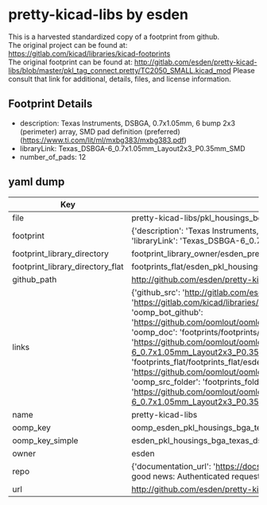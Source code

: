 # pretty-kicad-libs by esden  
This is a harvested standardized copy of a footprint from github.  
The original project can be found at:  
https://gitlab.com/kicad/libraries/kicad-footprints  
The original footprint can be found at:
http://gitlab.com/esden/pretty-kicad-libs/blob/master/pkl_tag_connect.pretty/TC2050_SMALL.kicad_mod
Please consult that link for additional, details, files, and license information.  
## Footprint Details
* description: Texas Instruments, DSBGA, 0.7x1.05mm, 6 bump 2x3 (perimeter) array, SMD pad definition (preferred) (https://www.ti.com/lit/ml/mxbg383/mxbg383.pdf)  
* libraryLink: Texas_DSBGA-6_0.7x1.05mm_Layout2x3_P0.35mm_SMD  
* number_of_pads: 12  
## yaml dump  
| Key | Value |  
| --- | --- |  
| file | pretty-kicad-libs/pkl_housings_bga.pretty/Texas_DSBGA-6_0.7x1.05mm_Layout2x3_P0.35mm_SMD.kicad_mod |  
| footprint | {'description': 'Texas Instruments, DSBGA, 0.7x1.05mm, 6 bump 2x3 (perimeter) array, SMD pad definition (preferred) (https://www.ti.com/lit/ml/mxbg383/mxbg383.pdf)', 'libraryLink': 'Texas_DSBGA-6_0.7x1.05mm_Layout2x3_P0.35mm_SMD', 'number_of_pads': 12} |  
| footprint_library_directory | footprint_library_owner/esden_pretty-kicad-libs |  
| footprint_library_directory_flat | footprints_flat/esden_pkl_housings_bga_texas_dsbga_6_0_7x1_05mm_layout2x3_p0_35mm_smd/working |  
| github_path | http://github.com/esden/pretty-kicad-libs/blob/master/pkl_housings_bga.pretty/Texas_DSBGA-6_0.7x1.05mm_Layout2x3_P0.35mm_SMD.kicad_mod |  
| links | {'github_src': 'http://gitlab.com/esden/pretty-kicad-libs/blob/master/pkl_tag_connect.pretty/TC2050_SMALL.kicad_mod', 'github_src_repo': 'https://gitlab.com/kicad/libraries/kicad-footprints', 'oomp_bot': 'footprints/esden_pkl_housings_bga_texas_dsbga_6_0_7x1_05mm_layout2x3_p0_35mm_smd/working', 'oomp_bot_github': 'https://github.com/oomlout/oomlout_oomp_footprint_bot/tree/main/footprints/esden_pkl_housings_bga_texas_dsbga_6_0_7x1_05mm_layout2x3_p0_35mm_smd/working', 'oomp_doc': 'footprints/footprints/esden/pkl_housings_bga/Texas_DSBGA-6_0.7x1.05mm_Layout2x3_P0.35mm_SMD/working/', 'oomp_doc_github': 'https://github.com/oomlout/oomlout_oomp_footprint_doc/tree/main/footprints/footprints/esden/pkl_housings_bga/Texas_DSBGA-6_0.7x1.05mm_Layout2x3_P0.35mm_SMD/working', 'oomp_src_flat': 'footprints_flat/footprints_flat/esden_pkl_housings_bga_texas_dsbga_6_0_7x1_05mm_layout2x3_p0_35mm_smd/working', 'oomp_src_flat_github': 'https://github.com/oomlout/oomlout_oomp_footprint_src/tree/main/footprints_flat/esden_pkl_housings_bga_texas_dsbga_6_0_7x1_05mm_layout2x3_p0_35mm_smd/working', 'oomp_src_folder': 'footprints_folder/footprints_folder/esden/pkl_housings_bga/Texas_DSBGA-6_0.7x1.05mm_Layout2x3_P0.35mm_SMD/working', 'oomp_src_folder_github': 'https://github.com/oomlout/oomlout_oomp_footprint_src/tree/main/footprints_folder/esden/pkl_housings_bga/Texas_DSBGA-6_0.7x1.05mm_Layout2x3_P0.35mm_SMD/working'} |  
| name | pretty-kicad-libs |  
| oomp_key | oomp_esden_pkl_housings_bga_texas_dsbga_6_0_7x1_05mm_layout2x3_p0_35mm_smd |  
| oomp_key_simple | esden_pkl_housings_bga_texas_dsbga_6_0_7x1_05mm_layout2x3_p0_35mm_smd |  
| owner | esden |  
| repo | {'documentation_url': 'https://docs.github.com/rest/overview/resources-in-the-rest-api#rate-limiting', 'message': "API rate limit exceeded for 84.66.173.59. (But here's the good news: Authenticated requests get a higher rate limit. Check out the documentation for more details.)"} |  
| url | http://github.com/esden/pretty-kicad-libs |  

